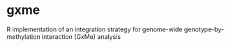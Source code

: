 # gxme
R implementation of an integration strategy for genome-wide genotype-by-methylation interaction (GxMe) analysis

